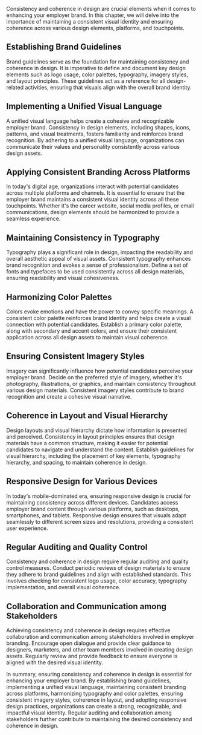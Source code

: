 
Consistency and coherence in design are crucial elements when it comes to enhancing your employer brand. In this chapter, we will delve into the importance of maintaining a consistent visual identity and ensuring coherence across various design elements, platforms, and touchpoints.

Establishing Brand Guidelines
-----------------------------

Brand guidelines serve as the foundation for maintaining consistency and coherence in design. It is imperative to define and document key design elements such as logo usage, color palettes, typography, imagery styles, and layout principles. These guidelines act as a reference for all design-related activities, ensuring that visuals align with the overall brand identity.

Implementing a Unified Visual Language
--------------------------------------

A unified visual language helps create a cohesive and recognizable employer brand. Consistency in design elements, including shapes, icons, patterns, and visual treatments, fosters familiarity and reinforces brand recognition. By adhering to a unified visual language, organizations can communicate their values and personality consistently across various design assets.

Applying Consistent Branding Across Platforms
---------------------------------------------

In today's digital age, organizations interact with potential candidates across multiple platforms and channels. It is essential to ensure that the employer brand maintains a consistent visual identity across all these touchpoints. Whether it's the career website, social media profiles, or email communications, design elements should be harmonized to provide a seamless experience.

Maintaining Consistency in Typography
-------------------------------------

Typography plays a significant role in design, impacting the readability and overall aesthetic appeal of visual assets. Consistent typography enhances brand recognition and evokes a sense of professionalism. Define a set of fonts and typefaces to be used consistently across all design materials, ensuring readability and visual cohesiveness.

Harmonizing Color Palettes
--------------------------

Colors evoke emotions and have the power to convey specific meanings. A consistent color palette reinforces brand identity and helps create a visual connection with potential candidates. Establish a primary color palette, along with secondary and accent colors, and ensure their consistent application across all design assets to maintain visual coherence.

Ensuring Consistent Imagery Styles
----------------------------------

Imagery can significantly influence how potential candidates perceive your employer brand. Decide on the preferred style of imagery, whether it's photography, illustrations, or graphics, and maintain consistency throughout various design materials. Consistent imagery styles contribute to brand recognition and create a cohesive visual narrative.

Coherence in Layout and Visual Hierarchy
----------------------------------------

Design layouts and visual hierarchy dictate how information is presented and perceived. Consistency in layout principles ensures that design materials have a common structure, making it easier for potential candidates to navigate and understand the content. Establish guidelines for visual hierarchy, including the placement of key elements, typography hierarchy, and spacing, to maintain coherence in design.

Responsive Design for Various Devices
-------------------------------------

In today's mobile-dominated era, ensuring responsive design is crucial for maintaining consistency across different devices. Candidates access employer brand content through various platforms, such as desktops, smartphones, and tablets. Responsive design ensures that visuals adapt seamlessly to different screen sizes and resolutions, providing a consistent user experience.

Regular Auditing and Quality Control
------------------------------------

Consistency and coherence in design require regular auditing and quality control measures. Conduct periodic reviews of design materials to ensure they adhere to brand guidelines and align with established standards. This involves checking for consistent logo usage, color accuracy, typography implementation, and overall visual coherence.

Collaboration and Communication among Stakeholders
--------------------------------------------------

Achieving consistency and coherence in design requires effective collaboration and communication among stakeholders involved in employer branding. Encourage open dialogue and provide clear guidance to designers, marketers, and other team members involved in creating design assets. Regularly review and provide feedback to ensure everyone is aligned with the desired visual identity.

In summary, ensuring consistency and coherence in design is essential for enhancing your employer brand. By establishing brand guidelines, implementing a unified visual language, maintaining consistent branding across platforms, harmonizing typography and color palettes, ensuring consistent imagery styles, coherence in layout, and adopting responsive design practices, organizations can create a strong, recognizable, and impactful visual identity. Regular auditing and collaboration among stakeholders further contribute to maintaining the desired consistency and coherence in design.

